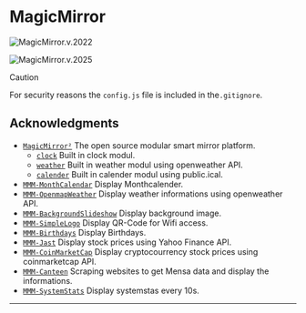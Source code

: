 # MagicMirror

![MagicMirror.v.2022](https://github.com/user-attachments/assets/96684fb2-27c0-48b9-be2c-fbd08088ddd3)

![MagicMirror.v.2025](https://github.com/user-attachments/assets/e377bd47-d813-4709-bffd-0e025a3b8dea)

> [!CAUTION]
> For security reasons the `config.js` file is included in the`.gitignore`.

## Acknowledgments

- [`MagicMirror²`](https://github.com/MagicMirrorOrg/MagicMirror) The open source modular smart mirror platform.
  -  [`clock`](https://docs.magicmirror.builders/modules/clock.html) Built in clock modul.
  -  [`weather`](https://docs.magicmirror.builders/modules/weather.html) Built in weather modul using openweather API.
  -  [`calender`](https://docs.magicmirror.builders/modules/calendar.html) Built in calender modul using public.ical.
- [`MMM-MonthCalendar`](https://github.com/PalatinCoder/MMM-MonthCalendar) Display Monthcalender.
- [`MMM-OpenmapWeather`](https://github.com/sathyarajv/MMM-OpenmapWeather) Display weather informations using openweather API.
- [`MMM-BackgroundSlideshow`](https://github.com/darickc/MMM-BackgroundSlideshow) Display background image.
- [`MMM-SimpleLogo`](https://github.com/frdteknikelektro/MMM-SimpleLogo) Display QR-Code for Wifi access.
- [`MMM-Birthdays`](https://github.com/marcomerens/anniversarymodule) Display Birthdays.
- [`MMM-Jast`](https://github.com/jalibu/MMM-Jast) Display stock prices using Yahoo Finance API.
- [`MMM-CoinMarketCap`](https://github.com/glitch452/MMM-CoinMarketCap) Display cryptocourrency stock prices using coinmarketcap API.  
- [`MMM-Canteen`](https://github.com/KristjanESPERANTO/MMM-Canteen) Scraping websites to get Mensa data and display the informations.
- [`MMM-SystemStats`](https://github.com/BenRoe/MMM-SystemStats) Display systemstas every 10s.

---
